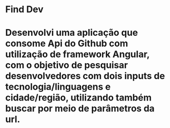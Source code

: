 <h1> Find Dev  <h1>
 
<p>Desenvolvi uma aplicação que consome Api do Github com utilização de framework Angular, com o objetivo de pesquisar desenvolvedores com dois inputs de tecnologia/linguagens e cidade/região, utilizando também buscar por meio de parâmetros da url.</p>
